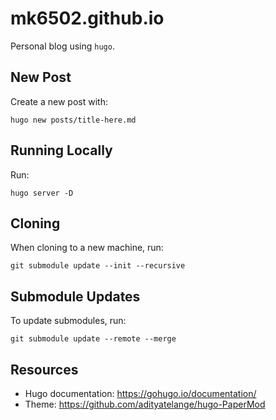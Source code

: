 # mk6502.github.io
Personal blog using `hugo`.

## New Post
Create a new post with:

    hugo new posts/title-here.md

## Running Locally
Run:

    hugo server -D

## Cloning
When cloning to a new machine, run:

    git submodule update --init --recursive

## Submodule Updates
To update submodules, run:

    git submodule update --remote --merge

## Resources

* Hugo documentation: https://gohugo.io/documentation/
* Theme: https://github.com/adityatelange/hugo-PaperMod
